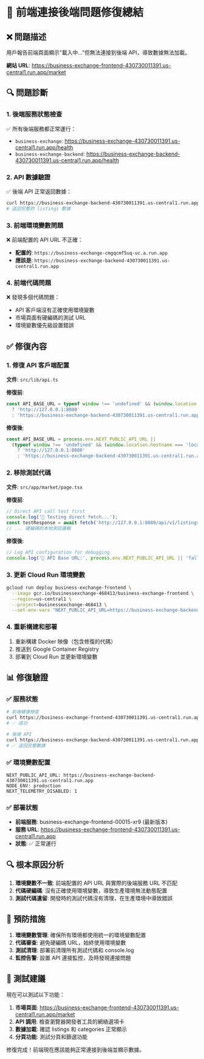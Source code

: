 # 🔧 前端連接後端問題修復總結

## ❌ 問題描述

用戶報告前端頁面顯示"載入中..."但無法連接到後端 API，導致數據無法加載。

**網站 URL**: https://business-exchange-frontend-430730011391.us-central1.run.app/market

## 🔍 問題診斷

### 1. **後端服務狀態檢查**
✅ 所有後端服務都正常運行：
- `business-exchange`: https://business-exchange-430730011391.us-central1.run.app/health
- `business-exchange-backend`: https://business-exchange-backend-430730011391.us-central1.run.app/health

### 2. **API 數據驗證**
✅ 後端 API 正常返回數據：
```bash
curl https://business-exchange-backend-430730011391.us-central1.run.app/api/v1/listings
# 返回完整的 listings 數據
```

### 3. **前端環境變數問題**
❌ 前端配置的 API URL 不正確：
- **配置的**: `https://business-exchange-cmgqcmf5uq-uc.a.run.app`
- **應該是**: `https://business-exchange-backend-430730011391.us-central1.run.app`

### 4. **前端代碼問題**
❌ 發現多個代碼問題：
- API 客戶端沒有正確使用環境變數
- 市場頁面有硬編碼的測試 URL
- 環境變數優先級設置錯誤

## ✅ 修復內容

### 1. **修復 API 客戶端配置**
**文件**: `src/lib/api.ts`

**修復前**:
```javascript
const API_BASE_URL = typeof window !== 'undefined' && (window.location.hostname === 'localhost' || window.location.hostname === '127.0.0.1')
  ? 'http://127.0.0.1:8080' 
  : 'https://business-exchange-backend-430730011391.us-central1.run.app';
```

**修復後**:
```javascript
const API_BASE_URL = process.env.NEXT_PUBLIC_API_URL || 
  (typeof window !== 'undefined' && (window.location.hostname === 'localhost' || window.location.hostname === '127.0.0.1')
    ? 'http://127.0.0.1:8080' 
    : 'https://business-exchange-backend-430730011391.us-central1.run.app');
```

### 2. **移除測試代碼**
**文件**: `src/app/market/page.tsx`

**修復前**:
```javascript
// Direct API call test first
console.log('🧪 Testing direct fetch...');
const testResponse = await fetch('http://127.0.0.1:8080/api/v1/listings?limit=5');
// ... 硬編碼的本地測試邏輯
```

**修復後**:
```javascript
// Log API configuration for debugging
console.log('🔧 API Base URL:', process.env.NEXT_PUBLIC_API_URL || 'fallback URL');
```

### 3. **更新 Cloud Run 環境變數**
```bash
gcloud run deploy business-exchange-frontend \
  --image gcr.io/businessexchange-468413/business-exchange-frontend \
  --region=us-central1 \
  --project=businessexchange-468413 \
  --set-env-vars "NEXT_PUBLIC_API_URL=https://business-exchange-backend-430730011391.us-central1.run.app,NODE_ENV=production,NEXT_TELEMETRY_DISABLED=1"
```

### 4. **重新構建和部署**
1. 重新構建 Docker 映像（包含修復的代碼）
2. 推送到 Google Container Registry
3. 部署到 Cloud Run 並更新環境變數

## 📊 修復驗證

### ✅ 服務狀態
```bash
# 前端健康檢查
curl https://business-exchange-frontend-430730011391.us-central1.run.app/api/healthz
# ✅ 成功

# 後端 API
curl https://business-exchange-backend-430730011391.us-central1.run.app/api/v1/listings
# ✅ 返回完整數據
```

### ✅ 環境變數配置
```
NEXT_PUBLIC_API_URL: https://business-exchange-backend-430730011391.us-central1.run.app
NODE_ENV: production
NEXT_TELEMETRY_DISABLED: 1
```

### ✅ 部署狀態
- **前端服務**: business-exchange-frontend-00015-xr9 (最新版本)
- **服務 URL**: https://business-exchange-frontend-430730011391.us-central1.run.app
- **狀態**: ✅ 正常運行

## 🔍 根本原因分析

1. **環境變數不一致**: 前端配置的 API URL 與實際的後端服務 URL 不匹配
2. **代碼硬編碼**: 沒有正確使用環境變數，導致生產環境無法動態配置
3. **測試代碼遺留**: 開發時的測試代碼沒有清理，在生產環境中導致錯誤

## 📝 預防措施

1. **環境變數管理**: 確保所有環境都使用統一的環境變數配置
2. **代碼審查**: 避免硬編碼 URL，始終使用環境變數
3. **測試清理**: 部署前清理所有測試代碼和 console.log
4. **監控告警**: 設置 API 連接監控，及時發現連接問題

## 🎯 測試建議

現在可以測試以下功能：
1. **市場頁面**: https://business-exchange-frontend-430730011391.us-central1.run.app/market
2. **API 調用**: 檢查瀏覽器開發者工具的網絡選項卡
3. **數據加載**: 確認 listings 和 categories 正常顯示
4. **分頁功能**: 測試分頁和篩選功能

修復完成！前端現在應該能夠正常連接到後端並顯示數據。


